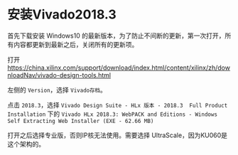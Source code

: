 # 安装Vivado2018.3

首先下载安装 Windows10 的最新版本，为了防止不间断的更新，第一次打开，所有内容都更新到最新之后，关闭所有的更新项。

打开 <https://china.xilinx.com/support/download/index.html/content/xilinx/zh/downloadNav/vivado-design-tools.html>

左侧的 `Version`，选择 `Vivado存档`。

点击 `2018.3`，选择 `Vivado Design Suite - HLx 版本 - 2018.3  Full Product Installation` 下的 `Vivado HLx 2018.3: WebPACK and Editions - Windows Self Extracting Web Installer (EXE - 62.66 MB)`

打开之后选择专业版，否则IP核无法使用。需要选择 UltraScale，因为KU060是这个架构的。

